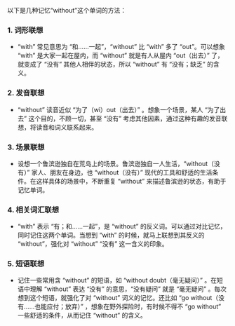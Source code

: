 以下是几种记忆“without”这个单词的方法：

### 1. 词形联想
 - “with” 常见意思为 “和……一起”，“without” 比 “with” 多了 “out”。可以想象 “with” 是大家一起在屋内，而 “without” 就是有人从屋内 “out（出去）” 了，就变成了 “没有” 其他人相伴的状态，所以 “without” 有 “没有；缺乏” 的含义。

### 2. 发音联想
 - “without” 读音近似 “为了（wì）out（出去）” 。想象一个场景，某人 “为了出去” 这个目的，不顾一切，甚至 “没有” 考虑其他因素，通过这种有趣的发音联想，将读音和词义联系起来。

### 3. 场景联想
 - 设想一个鲁滨逊独自在荒岛上的场景。鲁滨逊独自一人生活，“without（没有）” 家人、朋友在身边，也 “without（没有）” 现代的工具和舒适的生活条件。在这样具体的场景中，不断重复 “without” 来描述鲁滨逊的状态，有助于记忆单词。

### 4. 相关词汇联想
 - “with” 表示 “有；和……一起”，是 “without” 的反义词。可以通过对比记忆，同时记住这两个单词。当想到 “with” 的时候，就马上联想到其反义的 “without”，强化对 “without” “没有” 这一含义的印象。

### 5. 短语联想
 - 记住一些常用含 “without” 的短语，如 “without doubt（毫无疑问）” 。在短语中理解 “without” 表达 “没有” 的意思，“没有疑问” 就是 “毫无疑问” 。每次想到这个短语，就强化了对 “without” 词义的记忆。还比如 “go without（没有……也能应付；放弃）” ，想象在野外探险时，有时候不得不 “go without” 一些舒适的条件，从而记住 “without” 的含义。 